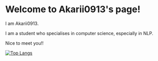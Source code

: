 # Welcome to Akarii0913's page!

I am Akarii0913.

I am a student who specialises in computer science, especially in NLP.

Nice to meet you!!

[![Top Langs](https://github-readme-stats.vercel.app/api/top-langs/?username=Akarii0913)](https://github.com/anuraghazra/github-readme-stats)
